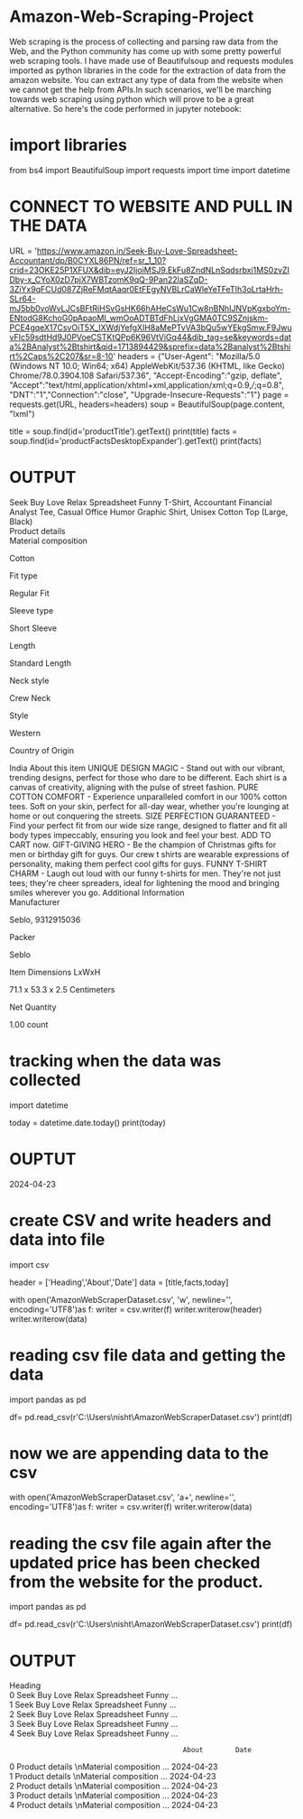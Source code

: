 # Amazon-Web-Scraping-Project
Web scraping is the process of collecting and parsing raw data from the Web, and the Python community has come up with some pretty powerful web scraping tools. I have made use of Beautifulsoup and requests modules imported as python libraries in the code for the extraction of data from the amazon website. You can extract any type of data from the website when we cannot get the help from APIs.In such scenarios, we'll be marching towards web scraping using python which will prove to be a great alternative. So here's the code performed in jupyter notebook:
# import libraries
from bs4 import BeautifulSoup
import requests
import time
import datetime


# CONNECT TO WEBSITE AND PULL IN THE DATA 
URL = 'https://www.amazon.in/Seek-Buy-Love-Spreadsheet-Accountant/dp/B0CYXL86PN/ref=sr_1_10?crid=23OKE25P1XFUX&dib=eyJ2IjoiMSJ9.EkFu8ZndNLnSqdsrbxi1MS0zvZIDby-x_CYoX0zD7pjX7WBTzomK9qQ-9Pan22laSZqD-3ZiYx9qFCUd087ZjReFMqtAaqr0EtFEgyNVBLrCaWleYeTFeTIh3oLrtaHrh-SLr64-mJ5bb0voWvLJCsBFtRiHSvGsHK66hAHeCsWu1Cw8nBNhIJNVpKgxboYm-ENtodG8KchoG0pApaoMI_wmOoADTBTdFhLjxVgGMA0TC9SZnjskm-PCE4gqeX17CsvOiT5X_IXWdjYefgXIH8aMePTvVA3bQu5wYEkgSmw.F9JwuvFIc59sdtHd9J0PVoeCSTKtQPp6K96VtViGq44&dib_tag=se&keywords=data%2BAnalyst%2Btshirt&qid=1713894429&sprefix=data%2Banalyst%2Btshirt%2Caps%2C207&sr=8-10'
headers = {"User-Agent": "Mozilla/5.0 (Windows NT 10.0; Win64; x64) AppleWebKit/537.36 (KHTML, like Gecko) Chrome/78.0.3904.108 Safari/537.36", "Accept-Encoding":"gzip, deflate", "Accept":"text/html,application/xhtml+xml,application/xml;q=0.9,*/*;q=0.8", "DNT":"1","Connection":"close", "Upgrade-Insecure-Requests":"1"}
page = requests.get(URL, headers=headers)
soup = BeautifulSoup(page.content, "lxml")

title = soup.find(id='productTitle').getText()
print(title)
facts = soup.find(id='productFactsDesktopExpander').getText()
print(facts)
# OUTPUT
  Seek Buy Love Relax Spreadsheet Funny T-Shirt, Accountant Financial Analyst Tee, Casual Office Humor Graphic Shirt, Unisex Cotton Top (Large, Black)       
   Product details    
Material composition 
  
Cotton 
    
Fit type 
  
Regular Fit 
    
Sleeve type 
  
Short Sleeve 
    
Length 
  
Standard Length 
    
Neck style 
  
Crew Neck 
    
Style 
  
Western 
    
Country of Origin 
  
India 
    About this item   UNIQUE DESIGN MAGIC - Stand out with our vibrant, trending designs, perfect for those who dare to be different. Each shirt is a canvas of creativity, aligning with the pulse of street fashion.   PURE COTTON COMFORT - Experience unparalleled comfort in our 100% cotton tees. Soft on your skin, perfect for all-day wear, whether you're lounging at home or out conquering the streets.   SIZE PERFECTION GUARANTEED - Find your perfect fit from our wide size range, designed to flatter and fit all body types impeccably, ensuring you look and feel your best. ADD TO CART now.   GIFT-GIVING HERO - Be the champion of Christmas gifts for men or birthday gift for guys. Our crew t shirts are wearable expressions of personality, making them perfect cool gifts for guys.   FUNNY T-SHIRT CHARM - Laugh out loud with our funny t-shirts for men. They're not just tees; they're cheer spreaders, ideal for lightening the mood and bringing smiles wherever you go.    Additional Information    
Manufacturer 
  
Seblo, 9312915036 
    
Packer 
  
Seblo 
    
Item Dimensions LxWxH 
  
71.1 x 53.3 x 2.5 Centimeters 
    
Net Quantity 
  
1.00 count 


# tracking when the data was collected
import datetime

today = datetime.date.today()
print(today)
# OUPTUT
2024-04-23

# create CSV and write headers and data into file

import csv

header = ['Heading','About','Date']
data = [title,facts,today]

with open('AmazonWebScraperDataset.csv', 'w', newline='', encoding='UTF8')as f:
   writer = csv.writer(f)
   writer.writerow(header)
   writer.writerow(data)

   # reading csv file data and getting the data 
import pandas as pd 

df= pd.read_csv(r'C:\Users\nisht\AmazonWebScraperDataset.csv')
print(df)

# now we are appending data to the csv

with open('AmazonWebScraperDataset.csv', 'a+', newline='', encoding='UTF8')as f:
    writer = csv.writer(f)
    writer.writerow(data)

    
# reading the csv file again after the updated price has been checked from the website for the product.
import pandas as pd 

df= pd.read_csv(r'C:\Users\nisht\AmazonWebScraperDataset.csv')
print(df)
# OUTPUT
 Heading  \
0          Seek Buy Love Relax Spreadsheet Funny ...   
1          Seek Buy Love Relax Spreadsheet Funny ...   
2          Seek Buy Love Relax Spreadsheet Funny ...   
3          Seek Buy Love Relax Spreadsheet Funny ...   
4          Seek Buy Love Relax Spreadsheet Funny ...   

                                               About        Date  
0     Product details    \nMaterial composition \...  2024-04-23  
1     Product details    \nMaterial composition \...  2024-04-23  
2     Product details    \nMaterial composition \...  2024-04-23  
3     Product details    \nMaterial composition \...  2024-04-23  
4     Product details    \nMaterial composition \...  2024-04-23  



